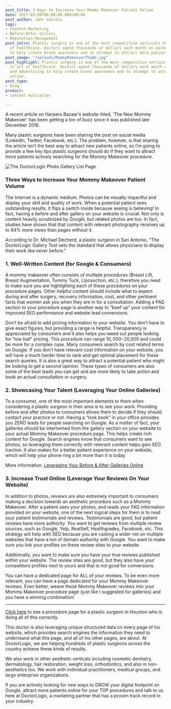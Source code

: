 ```yaml
---
post_title: 3 Ways to Increase Your Mommy Makeover Patient Volume
date: 2017-03-08T06:00:00.000+00:00
post_author: John Vakidis
tags:
- Content-Marketing
- Before-After-Gallery
- Reputation-Management
post_intro: Plastic surgery is one of the most competitive verticals there is in all
  of healthcare. Doctors spend thousands of dollars each month on marketing and advertising
  to help create brand awareness and to attempt to attract more patients online.
post_image: "/uploads/MommyMakeoverThumb.jpg"
post_highlight: Plastic surgery is one of the most competitive verticals there is
  in all of healthcare. Doctors spend thousands of dollars each month on marketing
  and advertising to help create brand awareness and to attempt to attract more patients
  online.
post_type:
- blog
product:
- content multiplier

---
```

A recent article on Harpers Bazaar’s website titled, ‘The New Mommy Makeover’ has been getting a ton of buzz since it was published late December 2016.

Many plastic surgeons have been sharing the post on social media (LinkedIn, Twitter, Facebook, etc.). The problem, however, is that sharing the article isn’t the best way to attract new patients online, so I’m going to provide a few key tips plastic surgeons should do if they want to attract more patients actively searching for the Mommy Makeover procedure.

![The DoctorLogic Photo Gallery List Page](https://doctorlogic.com/assets/img/posts/MommyMakeover.jpg)

### Three Ways to Increase Your Mommy Makeover Patient Volume

The Internet is a dynamic medium. Photos can be visually impactful and display your skill and quality of work. When a potential patient sees outstanding results, it flips a switch inside because seeing is believing! In fact, having a before and after gallery on your website is crucial. Not only is content heavily scrutinized by Google, but related photos are too. In fact, studies have shown that that content with relevant photography receives up to 94% more views than pages without it.

According to Dr. Michael Decherd, a plastic surgeon in San Antonio, “The DoctorLogic Gallery Tool sets the standard that allows physicians to display their work like never before.”

### 1. Well-Written Content (for Google & Consumers)

A mommy makeover often consists of multiple procedures (Breast Lift, Breast Augmentation, Tummy Tuck, Liposuction, etc.); therefore you need to make sure you are highlighting each of these procedures on your procedure pages. Other helpful content should include what to expect during and after surgery, recovery information, cost, and other pertinent facts that women ask you when they are in for a consultation. Adding a FAQ section to your procedure page is another way to “beef up” your content for improved SEO performance and website lead conversions.

Don’t be afraid to add pricing information to your website. You don’t have to give exact figures, but providing a range is helpful. Transparency is appreciated by consumers and it also helps you weed out people looking for “low ball” pricing. This procedure can range $10,000-$20,000 and could be more for a complex case. Many consumers search by cost related terms on Google. If you don’t have relevant cost information on your website, you will have a much harder time to rank and get optimal placement for these search queries. It is also a great way to attract a potential patient who might be looking to get a second opinion. These types of consumers are also some of the best leads you can get and are more likely to take action and book an actual consultation or surgery.

### 2. Showcasing Your Talent (Leveraging Your Online Galleries)

To a consumer, one of the most important elements to them when considering a plastic surgeon in their area is to see your work. Providing before and after photos to consumers allows them to decide if they should contact your practice or not. Having a “look book” in your office provides you ZERO leads for people searching on Google. As a matter of fact, your galleries should be intertwined from the gallery section on your website to your actual Mommy Makeover procedure page. This helps create rich content for Google. Search engines know that consumers want to see photos, so leveraging them correctly with relevant content helps gain SEO traction. It also makes for a better patient experience on your website, which will help your phone ring a bit more than it is today.

More information: [Leveraging Your Before & After Galleries Online](https://doctorlogic.com/content/gallery/win-at-photo-galleries.html)

### 3. Increase Trust Online (Leverage Your Reviews On Your Website)

In addition to photos, reviews are also extremely important to consumers making a decision towards an aesthetic procedure such as a Mommy Makeover. After a patient sees your photos, and reads your FAQ information provided on your website, one of the next logical steps for them is to read your patient testimonials and reviews. Testimonials are good, but patient reviews have more authority. You want to get reviews from multiple review sources, such as Google, Yelp, RealSelf, Healthgrades, Facebook, etc. This strategy will help with SEO because you are casting a wider net on multiple websites that have a ton of domain authority with Google. You want to make sure you link your profiles on these review sites to your website.

Additionally, you want to make sure you have your true reviews published within your website. The review sites are good, but they also have your competitors profiles next to yours and that is not good for conversions.

You can have a dedicated page for ALL of your reviews. To be even more relevant, you can have a page dedicated for your Mommy Makeover reviews. Even better, weave those Mommy Makeover reviews into your Mommy Makeover procedure page (just like I suggested for galleries) and you have a winning combination!

***

[Click here](https://drmorales.com/Procedures/Body/Mommy-Makeover-Houston-TX) to see a procedure page for a plastic surgeon in Houston who is doing all of this correctly.

This doctor is also leveraging unique structured data on every page of his website, which provides search engines the information they need to understand what this page, and all of his other pages, are about. At DoctorLogic, we are helping hundreds of plastic surgeons across the country achieve these kinds of results.

We also work in other aesthetic verticals including cosmetic dentistry, dermatology, hair restoration, weight loss, orthodontics, and also in non-aesthetics too. We work with individual practitioners, medical groups, and large enterprise organizations.

If you are actively looking for new ways to GROW your digital footprint on Google, attract more patients online for your TOP procedures and talk to us here at DoctorLogic, a marketing partner that has a proven track record in your industry.